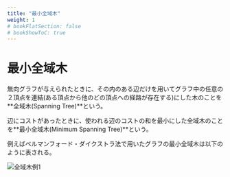 ```yaml
---
title: "最小全域木"
weight: 1
# bookFlatSection: false
# bookShowToC: true
---
```


# 最小全域木

無向グラフが与えられたときに、その内のある辺だけを用いてグラフ中の任意の２頂点を連結(ある頂点から他のどの頂点への経路が存在する)にした木のことを**全域木(Spanning Tree)**という。

辺にコストがあったときに、使われる辺のコストの和を最小にした全域木のことを**最小全域木(Minimum Spanning Tree)**という。

例えばベルマンフォード・ダイクストラ法で用いたグラフの最小全域木は以下のように表される。

![全域木例1](/img/procon/spanning_tree1.png)

